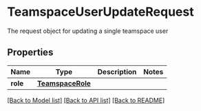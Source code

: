 # TeamspaceUserUpdateRequest

The request object for updating a single teamspace user

## Properties

| Name     | Type                                  | Description | Notes |
| -------- | ------------------------------------- | ----------- | ----- |
| **role** | [**TeamspaceRole**](TeamspaceRole.md) |             |

[[Back to Model list]](../README.md#documentation-for-models) [[Back to API list]](../README.md#documentation-for-api-endpoints) [[Back to README]](../README.md)
